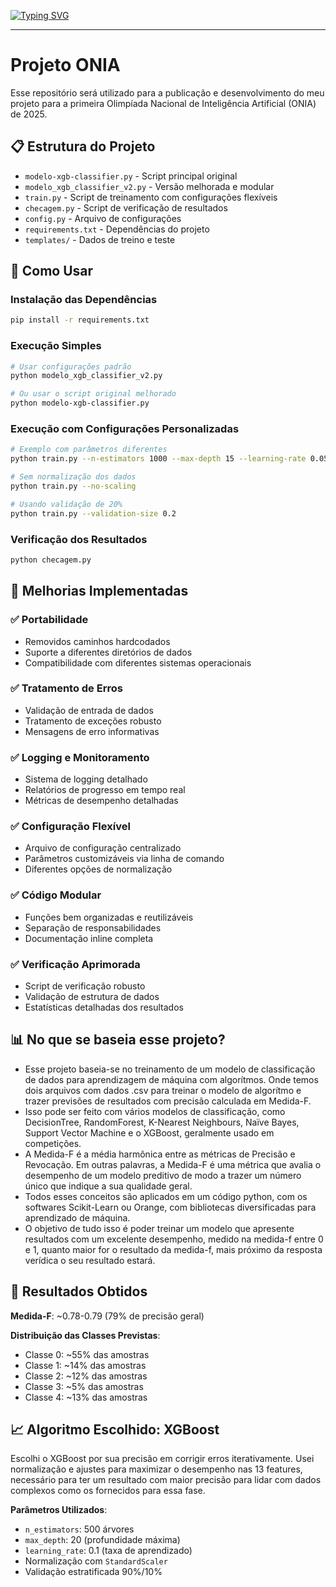 [![Typing SVG](https://readme-typing-svg.herokuapp.com?font=Orbitron&weight=500&size=17&pause=1000&color=FFFFFF&background=0B004B&center=true&vCenter=true&width=1000&height=100&lines=Primeira+Olimp%C3%ADada+Nacional+de+Intelig%C3%AAncia+Artificial;ONIA;Projeto+Finalista)](https://git.io/typing-svg)

---

# Projeto ONIA

Esse repositório será utilizado para a publicação e desenvolvimento do meu projeto para a primeira Olimpíada Nacional de Inteligência Artificial (ONIA) de 2025.

## 📋 Estrutura do Projeto

- `modelo-xgb-classifier.py` - Script principal original
- `modelo_xgb_classifier_v2.py` - Versão melhorada e modular
- `train.py` - Script de treinamento com configurações flexíveis
- `checagem.py` - Script de verificação de resultados
- `config.py` - Arquivo de configurações
- `requirements.txt` - Dependências do projeto
- `templates/` - Dados de treino e teste

## 🚀 Como Usar

### Instalação das Dependências
```bash
pip install -r requirements.txt
```

### Execução Simples
```bash
# Usar configurações padrão
python modelo_xgb_classifier_v2.py

# Ou usar o script original melhorado
python modelo-xgb-classifier.py
```

### Execução com Configurações Personalizadas
```bash
# Exemplo com parâmetros diferentes
python train.py --n-estimators 1000 --max-depth 15 --learning-rate 0.05

# Sem normalização dos dados
python train.py --no-scaling

# Usando validação de 20%
python train.py --validation-size 0.2
```

### Verificação dos Resultados
```bash
python checagem.py
```

## 🔧 Melhorias Implementadas

### ✅ Portabilidade
- Removidos caminhos hardcodados
- Suporte a diferentes diretórios de dados
- Compatibilidade com diferentes sistemas operacionais

### ✅ Tratamento de Erros
- Validação de entrada de dados
- Tratamento de exceções robusto
- Mensagens de erro informativas

### ✅ Logging e Monitoramento
- Sistema de logging detalhado
- Relatórios de progresso em tempo real
- Métricas de desempenho detalhadas

### ✅ Configuração Flexível
- Arquivo de configuração centralizado
- Parâmetros customizáveis via linha de comando
- Diferentes opções de normalização

### ✅ Código Modular
- Funções bem organizadas e reutilizáveis
- Separação de responsabilidades
- Documentação inline completa

### ✅ Verificação Aprimorada
- Script de verificação robusto
- Validação de estrutura de dados
- Estatísticas detalhadas dos resultados

## 📊 No que se baseia esse projeto?

- Esse projeto baseia-se no treinamento de um modelo de classificação de dados para aprendizagem de máquina com algorítmos. Onde temos dois arquivos com dados .csv para treinar o modelo de algorítmo e trazer previsões de resultados com precisão calculada em Medida-F.
- Isso pode ser feito com vários modelos de classificação, como DecisionTree, RandomForest, K-Nearest Neighbours, Naïve Bayes, Support Vector Machine e o XGBoost, geralmente usado em competições.
- A Medida-F é a média harmônica entre as métricas de Precisão e Revocação. Em outras palavras, a Medida-F é uma métrica que avalia o desempenho de um modelo preditivo de modo a trazer um número único que indique a sua qualidade geral.
- Todos esses conceitos são aplicados em um código python, com os softwares Scikit-Learn ou Orange, com bibliotecas diversificadas para aprendizado de máquina.
- O objetivo de tudo isso é poder treinar um modelo que apresente resultados com um excelente desempenho, medido na medida-f entre 0 e 1, quanto maior for o resultado da medida-f, mais próximo da resposta verídica o seu resultado estará.

## 🎯 Resultados Obtidos

**Medida-F**: ~0.78-0.79 (79% de precisão geral)

**Distribuição das Classes Previstas**:
- Classe 0: ~55% das amostras
- Classe 1: ~14% das amostras  
- Classe 2: ~12% das amostras
- Classe 3: ~5% das amostras
- Classe 4: ~13% das amostras

## 📈 Algoritmo Escolhido: XGBoost

Escolhi o XGBoost por sua precisão em corrigir erros iterativamente. Usei normalização e ajustes para maximizar o desempenho nas 13 features, necessário para ter um resultado com maior precisão para lidar com dados complexos como os fornecidos para essa fase.

**Parâmetros Utilizados**:
- `n_estimators`: 500 árvores
- `max_depth`: 20 (profundidade máxima)
- `learning_rate`: 0.1 (taxa de aprendizado)
- Normalização com `StandardScaler`
- Validação estratificada 90%/10%
